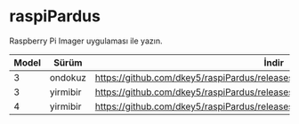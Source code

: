 # raspiPardus

Raspberry Pi Imager uygulaması ile yazın.

  Model | Sürüm | İndir 
  ---   | ---   | --- 
  3 | ondokuz | https://github.com/dkey5/raspiPardus/releases/download/pi/raspi_3_ondokuz.img.xz
  3 |  yirmibir | https://github.com/dkey5/raspiPardus/releases/download/pi/raspi_3_yirmibir.img.xz
  4 |  yirmibir | https://github.com/dkey5/raspiPardus/releases/download/pi/raspi_4_yirmibir.img.xz
